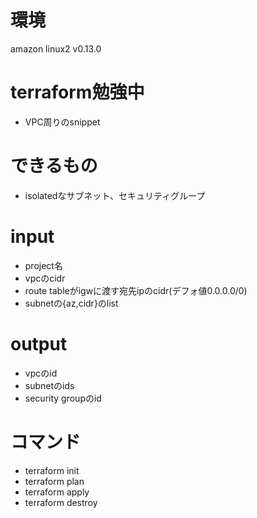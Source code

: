 # 環境
amazon linux2
v0.13.0

# terraform勉強中
- VPC周りのsnippet

# できるもの
- isolatedなサブネット、セキュリティグループ

# input
- project名
- vpcのcidr
- route tableがigwに渡す宛先ipのcidr(デフォ値0.0.0.0/0)
- subnetの{az,cidr}のlist

# output
- vpcのid
- subnetのids
- security groupのid

# コマンド
- terraform init
- terraform plan
- terraform apply
- terraform destroy
